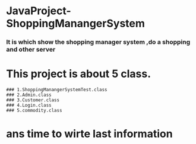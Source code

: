 # JavaProject-ShoppingManangerSystem
### It is which show the shopping manager system ,do a shopping and other server
# This project is about 5 class.
    ### 1.ShoppingManangerSystemTest.class
    ### 2.Admin.class
    ### 3.Customer.class
    ### 4.Login.class
    ### 5.commodity.class

# ans time to wirte last information
